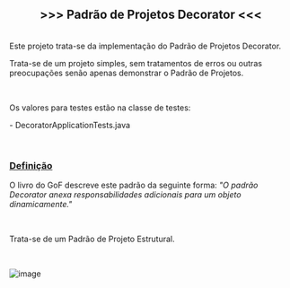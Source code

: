 <h2 style="text-align:center"><strong>&gt;&gt;&gt; Padr&atilde;o de Projetos Decorator &lt;&lt;&lt;</strong></h2>

<p><br />
Este projeto trata-se da implementa&ccedil;&atilde;o do Padr&atilde;o de Projetos Decorator.</p>

<p>Trata-se de um projeto simples, sem tratamentos de erros ou outras preocupa&ccedil;&otilde;es sen&atilde;o apenas demonstrar o Padr&atilde;o de Projetos.</p>

<p>&nbsp;</p>

<p>Os valores para testes est&atilde;o na classe de testes:</p>

<p>- DecoratorApplicationTests.java</p>

<p>&nbsp;</p>

<h3><u>Defini&ccedil;&atilde;o</u></h3>

<p>O livro do GoF descreve este padr&atilde;o da seguinte forma: <em>&quot;O padr&atilde;o Decorator anexa responsabilidades adicionais para um objeto dinamicamente.&quot;</em></p>

<p>&nbsp;</p>

<p>Trata-se de um Padr&atilde;o de Projeto Estrutural.</p>

<p>&nbsp;</p>

![image](https://user-images.githubusercontent.com/99047577/206878008-3cacce3f-5fb5-44a1-a299-2e4f9284a074.png)<br />
&nbsp;

<address>&nbsp;</address>
